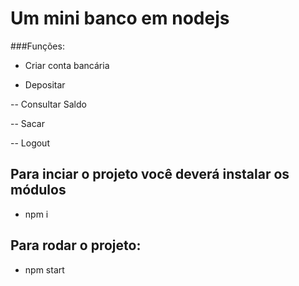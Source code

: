 # Um mini banco em nodejs

###Funções: 

- Criar conta bancária

- Depositar

-- Consultar Saldo

-- Sacar

-- Logout



## Para inciar o projeto você deverá instalar os módulos

- npm i

## Para rodar o projeto:

- npm start
 
